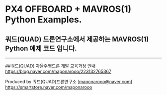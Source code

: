 # PX4 OFFBOARD + MAVROS(1) Python Examples.

## 쿼드(QUAD) 드론연구소에서 제공하는 MAVROS(1) Python 예제 코드 입니다.     
---

##쿼드(QUAD) 자율주행드론 개발 교육과정 안내    
https://blog.naver.com/maponarooo/223132765367    

Produced by 쿼드(QUAD)드론연구소 [maponarooo@naver.com] https://smartstore.naver.com/maponarooo
